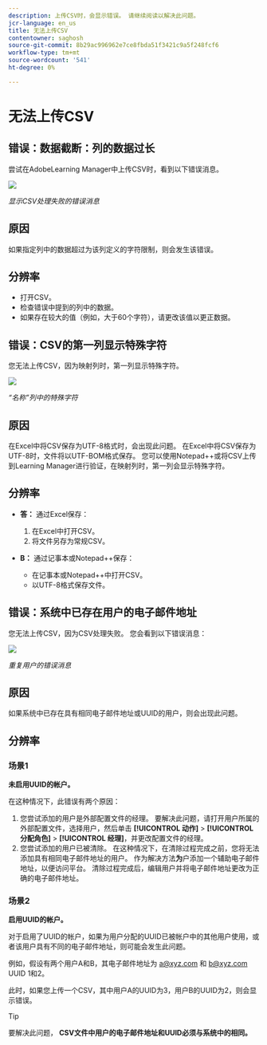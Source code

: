 ```yaml
---
description: 上传CSV时，会显示错误。 请继续阅读以解决此问题。
jcr-language: en_us
title: 无法上传CSV
contentowner: saghosh
source-git-commit: 8b29ac996962e7ce8fbda51f3421c9a5f248fcf6
workflow-type: tm+mt
source-wordcount: '541'
ht-degree: 0%

---
```




# 无法上传CSV

## 错误：数据截断：列的数据过长

尝试在AdobeLearning Manager中上传CSV时，看到以下错误消息。

![](assets/csv-upload-failed.png)

*显示CSV处理失败的错误消息*

## 原因

如果指定列中的数据超过为该列定义的字符限制，则会发生该错误。

## 分辨率

* 打开CSV。
* 检查错误中提到的列中的数据。
* 如果存在较大的值（例如，大于60个字符），请更改该值以更正数据。

## 错误：CSV的第一列显示特殊字符

您无法上传CSV，因为映射列时，第一列显示特殊字符。

![](assets/csv-2.png)

*“名称”列中的特殊字符*

## 原因

在Excel中将CSV保存为UTF-8格式时，会出现此问题。 在Excel中将CSV保存为UTF-8时，文件将以UTF-BOM格式保存。 您可以使用Notepad++或将CSV上传到Learning Manager进行验证，在映射列时，第一列会显示特殊字符。

## 分辨率

* **答：** 通过Excel保存：

   1. 在Excel中打开CSV。
   1. 将文件另存为常规CSV。

* **B：** 通过记事本或Notepad++保存：

   * 在记事本或Notepad++中打开CSV。
   * 以UTF-8格式保存文件。

## 错误：系统中已存在用户的电子邮件地址

您无法上传CSV，因为CSV处理失败。 您会看到以下错误消息：

![](assets/csv-3.png)

*重复用户的错误消息*

## 原因

如果系统中已存在具有相同电子邮件地址或UUID的用户，则会出现此问题。

## 分辨率

### 场景1

**未启用UUID的帐户。**

在这种情况下，此错误有两个原因：

1. 您尝试添加的用户是外部配置文件的经理。 要解决此问题，请打开用户所属的外部配置文件，选择用户，然后单击 **[!UICONTROL 动作]** > **[!UICONTROL 分配角色]** > **[!UICONTROL 经理]**，并更改配置文件的经理。
1. 您尝试添加的用户已被清除。 在这种情况下，在清除过程完成之前，您将无法添加具有相同电子邮件地址的用户。 作为解决方法**为**户添加一个辅助电子邮件地址，以便访问平台。 清除过程完成后，编辑用户并将电子邮件地址更改为正确的电子邮件地址。

### 场景2

**启用UUID的帐户。**

对于启用了UUID的帐户，如果为用户分配的UUID已被帐户中的其他用户使用，或者该用户具有不同的电子邮件地址，则可能会发生此问题。

例如，假设有两个用户A和B，其电子邮件地址为  <a@xyz.com> 和 <b@xyz.com> UUID 1和2。

此时，如果您上传一个CSV，其中用户A的UUID为3，用户B的UUID为2，则会显示错误。

>[!TIP]
>
>要解决此问题， **CSV文件中用户的电子邮件地址和UUID必须与系统中的相同。**


